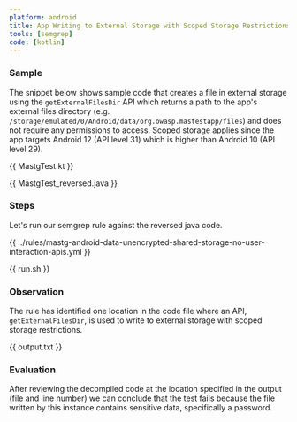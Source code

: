 ```yaml
---
platform: android
title: App Writing to External Storage with Scoped Storage Restrictions
tools: [semgrep]
code: [kotlin]
---
```


### Sample

The snippet below shows sample code that creates a file in external storage using the `getExternalFilesDir` API which returns a path to the app's external files directory (e.g. `/storage/emulated/0/Android/data/org.owasp.mastestapp/files`) and does not require any permissions to access. Scoped storage applies since the app targets Android 12 (API level 31) which is higher than Android 10 (API level 29).

{{ MastgTest.kt }}

{{ MastgTest_reversed.java }}

### Steps

Let's run our semgrep rule against the reversed java code.

{{ ../rules/mastg-android-data-unencrypted-shared-storage-no-user-interaction-apis.yml }}

{{ run.sh }}

### Observation

The rule has identified one location in the code file where an API, `getExternalFilesDir`, is used to write to external storage with scoped storage restrictions.

{{ output.txt }}

### Evaluation

After reviewing the decompiled code at the location specified in the output (file and line number) we can conclude that the test fails because the file written by this instance contains sensitive data, specifically a password.
